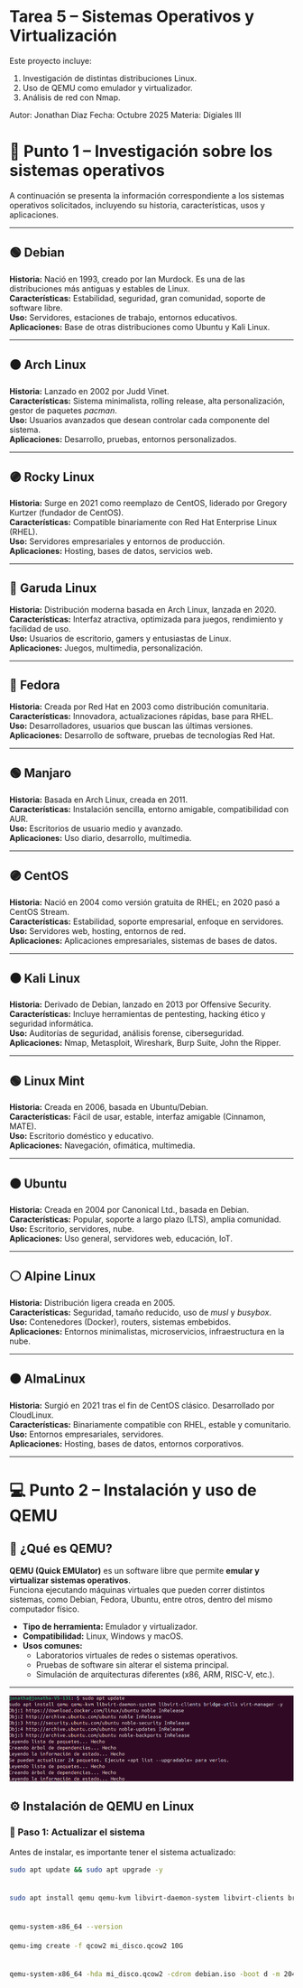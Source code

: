 # Tarea 5 – Sistemas Operativos y Virtualización

Este proyecto incluye:
1. Investigación de distintas distribuciones Linux.
2. Uso de QEMU como emulador y virtualizador.
3. Análisis de red con Nmap.

Autor: Jonathan Diaz
Fecha: Octubre 2025
Materia: Digiales III
# 🧩 Punto 1 – Investigación sobre los sistemas operativos

A continuación se presenta la información correspondiente a los sistemas operativos solicitados, incluyendo su historia, características, usos y aplicaciones.

---

## 🟢 Debian
**Historia:** Nació en 1993, creado por Ian Murdock. Es una de las distribuciones más antiguas y estables de Linux.  
**Características:** Estabilidad, seguridad, gran comunidad, soporte de software libre.  
**Uso:** Servidores, estaciones de trabajo, entornos educativos.  
**Aplicaciones:** Base de otras distribuciones como Ubuntu y Kali Linux.

---

## 🟠 Arch Linux
**Historia:** Lanzado en 2002 por Judd Vinet.  
**Características:** Sistema minimalista, rolling release, alta personalización, gestor de paquetes *pacman*.  
**Uso:** Usuarios avanzados que desean controlar cada componente del sistema.  
**Aplicaciones:** Desarrollo, pruebas, entornos personalizados.

---

## 🟣 Rocky Linux
**Historia:** Surge en 2021 como reemplazo de CentOS, liderado por Gregory Kurtzer (fundador de CentOS).  
**Características:** Compatible binariamente con Red Hat Enterprise Linux (RHEL).  
**Uso:** Servidores empresariales y entornos de producción.  
**Aplicaciones:** Hosting, bases de datos, servicios web.

---

## 🔵 Garuda Linux
**Historia:** Distribución moderna basada en Arch Linux, lanzada en 2020.  
**Características:** Interfaz atractiva, optimizada para juegos, rendimiento y facilidad de uso.  
**Uso:** Usuarios de escritorio, gamers y entusiastas de Linux.  
**Aplicaciones:** Juegos, multimedia, personalización.

---

## 🔴 Fedora
**Historia:** Creada por Red Hat en 2003 como distribución comunitaria.  
**Características:** Innovadora, actualizaciones rápidas, base para RHEL.  
**Uso:** Desarrolladores, usuarios que buscan las últimas versiones.  
**Aplicaciones:** Desarrollo de software, pruebas de tecnologías Red Hat.

---

## 🟢 Manjaro
**Historia:** Basada en Arch Linux, creada en 2011.  
**Características:** Instalación sencilla, entorno amigable, compatibilidad con AUR.  
**Uso:** Escritorios de usuario medio y avanzado.  
**Aplicaciones:** Uso diario, desarrollo, multimedia.

---

## 🟣 CentOS
**Historia:** Nació en 2004 como versión gratuita de RHEL; en 2020 pasó a CentOS Stream.  
**Características:** Estabilidad, soporte empresarial, enfoque en servidores.  
**Uso:** Servidores web, hosting, entornos de red.  
**Aplicaciones:** Aplicaciones empresariales, sistemas de bases de datos.

---

## ⚫ Kali Linux
**Historia:** Derivado de Debian, lanzado en 2013 por Offensive Security.  
**Características:** Incluye herramientas de pentesting, hacking ético y seguridad informática.  
**Uso:** Auditorías de seguridad, análisis forense, ciberseguridad.  
**Aplicaciones:** Nmap, Metasploit, Wireshark, Burp Suite, John the Ripper.

---

## 🟢 Linux Mint
**Historia:** Creada en 2006, basada en Ubuntu/Debian.  
**Características:** Fácil de usar, estable, interfaz amigable (Cinnamon, MATE).  
**Uso:** Escritorio doméstico y educativo.  
**Aplicaciones:** Navegación, ofimática, multimedia.

---

## 🟠 Ubuntu
**Historia:** Creada en 2004 por Canonical Ltd., basada en Debian.  
**Características:** Popular, soporte a largo plazo (LTS), amplia comunidad.  
**Uso:** Escritorio, servidores, nube.  
**Aplicaciones:** Uso general, servidores web, educación, IoT.

---

## ⚪ Alpine Linux
**Historia:** Distribución ligera creada en 2005.  
**Características:** Seguridad, tamaño reducido, uso de *musl* y *busybox*.  
**Uso:** Contenedores (Docker), routers, sistemas embebidos.  
**Aplicaciones:** Entornos minimalistas, microservicios, infraestructura en la nube.

---

## 🟤 AlmaLinux
**Historia:** Surgió en 2021 tras el fin de CentOS clásico. Desarrollado por CloudLinux.  
**Características:** Binariamente compatible con RHEL, estable y comunitario.  
**Uso:** Entornos empresariales, servidores.  
**Aplicaciones:** Hosting, bases de datos, entornos corporativos.

---

# 💻 Punto 2 – Instalación y uso de QEMU

## 🧠 ¿Qué es QEMU?

**QEMU (Quick EMUlator)** es un software libre que permite **emular y virtualizar sistemas operativos**.  
Funciona ejecutando máquinas virtuales que pueden correr distintos sistemas, como Debian, Fedora, Ubuntu, entre otros, dentro del mismo computador físico.

- **Tipo de herramienta:** Emulador y virtualizador.  
- **Compatibilidad:** Linux, Windows y macOS.  
- **Usos comunes:**  
  - Laboratorios virtuales de redes o sistemas operativos.  
  - Pruebas de software sin alterar el sistema principal.  
  - Simulación de arquitecturas diferentes (x86, ARM, RISC-V, etc.).

---
![Actualizacion](./fotos/Pantallazo.png)

## ⚙️ Instalación de QEMU en Linux

### 🔹 Paso 1: Actualizar el sistema
Antes de instalar, es importante tener el sistema actualizado:
```bash
sudo apt update && sudo apt upgrade -y


sudo apt install qemu qemu-kvm libvirt-daemon-system libvirt-clients bridge-utils virt-manager -y


qemu-system-x86_64 --version

qemu-img create -f qcow2 mi_disco.qcow2 10G


qemu-system-x86_64 -hda mi_disco.qcow2 -cdrom debian.iso -boot d -m 2048




